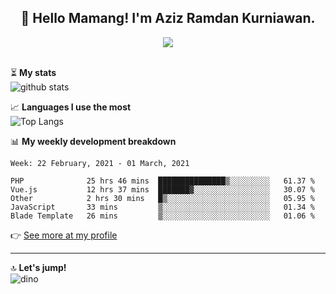 <h2 align="center">👋 Hello Mamang! I'm Aziz Ramdan Kurniawan.</h2>  
<p align="center">
  <img src="https://komarev.com/ghpvc/?username=azizramdan"> <br><br>
</p>
    
⏳ **My stats**  
![github stats](https://github-readme-stats.vercel.app/api?username=azizramdan&show_icons=true&count_private=true&title_color=000&hide_border=true&hide_title=true)  

📈 **Languages I use the most**  
![Top Langs](https://github-readme-stats.vercel.app/api/top-langs/?username=azizramdan&layout=compact&langs_count=6&hide=tsql&hide_border=true&hide_title=true&exclude_repo=Futsal-Go,Futsal-Go-Admin,Sistem-Informasi-Sensus-Harian-Rawat-Inap)  

📊 **My weekly development breakdown**
<!--START_SECTION:waka-->
```text
Week: 22 February, 2021 - 01 March, 2021

PHP              25 hrs 46 mins  ███████████████▒░░░░░░░░░   61.37 % 
Vue.js           12 hrs 37 mins  ███████▓░░░░░░░░░░░░░░░░░   30.07 % 
Other            2 hrs 30 mins   █▒░░░░░░░░░░░░░░░░░░░░░░░   05.95 % 
JavaScript       33 mins         ▒░░░░░░░░░░░░░░░░░░░░░░░░   01.34 % 
Blade Template   26 mins         ▒░░░░░░░░░░░░░░░░░░░░░░░░   01.06 % 
```
<!--END_SECTION:waka-->
👉 [See more at my profile](https://wakatime.com/@azizramdan)
***
🔝 **Let's jump!**  
![dino](https://raw.githubusercontent.com/azizramdan/azizramdan/master/dino.gif)  
